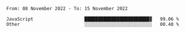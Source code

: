 <!--START_SECTION:waka-->

```text
From: 08 November 2022 - To: 15 November 2022

JavaScript                   ████████████████████████▓   99.06 %
Other                        ░░░░░░░░░░░░░░░░░░░░░░░░░   00.40 %
```

<!--END_SECTION:waka-->
